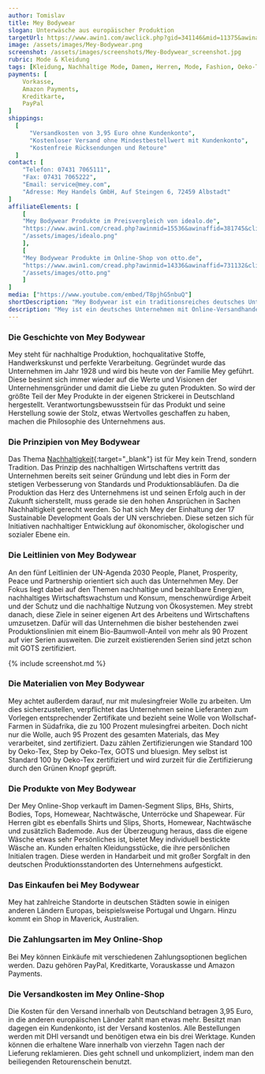 ```yaml
---
author: Tomislav
title: Mey Bodywear
slogan: Unterwäsche aus europäischer Produktion
targetUrl: https://www.awin1.com/awclick.php?gid=341146&mid=11375&awinaffid=731132&linkid=2195913&clickref=
image: /assets/images/Mey-Bodywear.png
screenshot: /assets/images/screenshots/Mey-Bodywear_screenshot.jpg
rubric: Mode & Kleidung
tags: [Kleidung, Nachhaltige Mode, Damen, Herren, Mode, Fashion, Oeko-Tex, GOTS zertifiziert]
payments: [
    Vorkasse,
    Amazon Payments,
    Kreditkarte,
    PayPal
]
shippings:
  [
      "Versandkosten von 3,95 Euro ohne Kundenkonto",
      "Kostenloser Versand ohne Mindestbestellwert mit Kundenkonto",
      "Kostenfreie Rücksendungen und Retoure"
  ]
contact: [
    "Telefon: 07431 7065111", 
    "Fax: 07431 7065222",
    "Email: service@mey.com",
    "Adresse: Mey Handels GmbH, Auf Steingen 6, 72459 Albstadt"
]
affiliateElements: [
    [
    "Mey Bodywear Produkte im Preisvergleich von idealo.de", 
    "https://www.awin1.com/cread.php?awinmid=15536&awinaffid=381745&clickref=&ued=https%3A%2F%2Fwww.idealo.de%2Fpreisvergleich%2FMainSearchProductCategory.html%3Fq%3DMey", 
    "/assets/images/idealo.png"
    ],
    [
    "Mey Bodywear Produkte im Online-Shop von otto.de", 
    "https://www.awin1.com/cread.php?awinmid=14336&awinaffid=731132&clickref=&ued=https%3A%2F%2Fwww.otto.de%2Fsuche%2FMey%2F", 
    "/assets/images/otto.png"
    ]
]
media: ["https://www.youtube.com/embed/T8pjhG5nbuQ"]
shortDescription: "Mey Bodywear ist ein traditionsreiches deutsches Unternehmen mit nachhaltiger und fairer Herstellung von Damen- und Herren-Unterwäsche in Europa."
description: "Mey ist ein deutsches Unternehmen mit Online-Versandhandel sowie stationären Verkäufen in Europa. Verkauft wird Wäsche in Premiumqualität. Das Design der Mey Produkte spiegelt klare Linien und Formen wider und lässt Qualität und ein nachhaltiges Trendbewusstsein erkennen. So sind Formen, Schnitte und Farben stets zeitlos gehalten. Auch dies entspricht der Geisteshaltung der Marke, die es sich zum Ziel macht, klassische und trotzdem moderne Kleidungsstücke zu kreieren, die nicht so schnell aus der Mode geraten. "
---
```


### Die Geschichte von Mey Bodywear

Mey steht für nachhaltige Produktion, hochqualitative Stoffe, Handwerkskunst und perfekte Verarbeitung. Gegründet wurde das Unternehmen im Jahr 1928 und wird bis heute von der Familie Mey geführt. Diese besinnt sich immer wieder auf die Werte und Visionen der Unternehmensgründer und damit die Liebe zu guten Produkten. So wird der größte Teil der Mey Produkte in der eigenen Strickerei in Deutschland hergestellt. Verantwortungsbewusstsein für das Produkt und seine Herstellung sowie der Stolz, etwas Wertvolles geschaffen zu haben, machen die Philosophie des Unternehmens aus. 

### Die Prinzipien von Mey Bodywear

Das Thema [Nachhaltigkeit](https://www.mey.com/de/nachhaltigkeit){:target="_blank"} ist für Mey kein Trend, sondern Tradition. Das Prinzip des nachhaltigen Wirtschaftens vertritt das Unternehmen bereits seit seiner Gründung und lebt dies in Form der stetigen Verbesserung von Standards und Produktionsabläufen. Da die Produktion das Herz des Unternehmens ist und seinen Erfolg auch in der Zukunft sicherstellt, muss gerade sie den hohen Ansprüchen in Sachen Nachhaltigkeit gerecht werden. So hat sich Mey der Einhaltung der 17 Sustainable Development Goals der UN verschrieben. Diese setzen sich für Initiativen nachhaltiger Entwicklung auf ökonomischer, ökologischer und sozialer Ebene ein.

### Die Leitlinien von Mey Bodywear

An den fünf Leitlinien der UN-Agenda 2030 People, Planet, Prosperity, Peace und Partnership orientiert sich auch das Unternehmen Mey. Der Fokus liegt dabei auf den Themen nachhaltige und bezahlbare Energien, nachhaltiges Wirtschaftswachstum und Konsum, menschenwürdige Arbeit und der Schutz und die nachhaltige Nutzung von Ökosystemen. Mey strebt danach, diese Ziele in seiner eigenen Art des Arbeitens und Wirtschaftens umzusetzen. Dafür will das Unternehmen die bisher bestehenden zwei Produktionslinien mit einem Bio-Baumwoll-Anteil von mehr als 90 Prozent auf vier Serien ausweiten. Die zurzeit existierenden Serien sind jetzt schon mit GOTS zertifiziert.

{% include screenshot.md %}

### Die Materialien von Mey Bodywear

Mey achtet außerdem darauf, nur mit mulesingfreier Wolle zu arbeiten. Um dies sicherzustellen, verpflichtet das Unternehmen seine Lieferanten zum Vorlegen entsprechender Zertifikate und bezieht seine Wolle von Wollschaf-Farmen in Südafrika, die zu 100 Prozent mulesingfrei arbeiten. Doch nicht nur die Wolle, auch 95 Prozent des gesamten Materials, das Mey verarbeitet, sind zertifiziert. Dazu zählen Zertifizierungen wie Standard 100 by Oeko-Tex, Step by Oeko-Tex, GOTS und bluesign. Mey selbst ist Standard 100 by Oeko-Tex zertifiziert und wird zurzeit für die Zertifizierung durch den Grünen Knopf geprüft.

### Die Produkte von Mey Bodywear

Der Mey Online-Shop verkauft im Damen-Segment Slips, BHs, Shirts, Bodies, Tops, Homewear, Nachtwäsche, Unterröcke und Shapewear. Für Herren gibt es ebenfalls Shirts und Slips, Shorts, Homewear, Nachtwäsche und zusätzlich Bademode. Aus der Überzeugung heraus, dass die eigene Wäsche etwas sehr Persönliches ist, bietet Mey individuell bestickte Wäsche an. Kunden erhalten Kleidungsstücke, die ihre persönlichen Initialen tragen. Diese werden in Handarbeit und mit großer Sorgfalt in den deutschen Produktionsstandorten des Unternehmens aufgestickt.

### Das Einkaufen bei Mey Bodywear

Mey hat zahlreiche Standorte in deutschen Städten sowie in einigen anderen Ländern Europas, beispielsweise Portugal und Ungarn. Hinzu kommt ein Shop in Maverick, Australien. 

### Die Zahlungsarten im Mey Online-Shop

Bei Mey können Einkäufe mit verschiedenen Zahlungsoptionen beglichen werden. Dazu gehören PayPal, Kreditkarte, Vorauskasse und Amazon Payments. 

### Die Versandkosten im Mey Online-Shop

Die Kosten für den Versand innerhalb von Deutschland betragen 3,95 Euro, in die anderen europäischen Länder zahlt man etwas mehr. Besitzt man dagegen ein Kundenkonto, ist der Versand kostenlos. Alle Bestellungen werden mit DHl versandt und benötigen etwa ein bis drei Werktage. Kunden können die erhaltene Ware innerhalb von vierzehn Tagen nach der Lieferung reklamieren. Dies geht schnell und unkompliziert, indem man den beiliegenden Retourenschein benutzt.